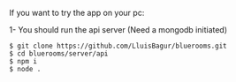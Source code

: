 If you want to try the app on your pc:

1- You should run the api server (Need a mongodb initiated)

    $ git clone https://github.com/LluisBagur/bluerooms.git
    $ cd bluerooms/server/api
    $ npm i
    $ node .
